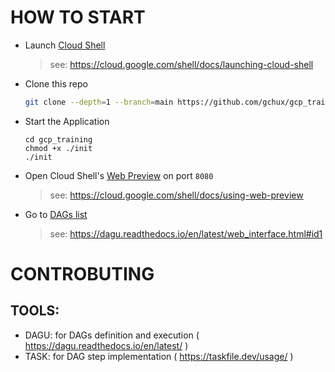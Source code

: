 # HOW TO START

- Launch [Cloud Shell](https://cloud.google.com/shell/docs/launching-cloud-shell)

  > see: https://cloud.google.com/shell/docs/launching-cloud-shell

- Clone this repo

  ```sh
  git clone --depth=1 --branch=main https://github.com/gchux/gcp_training.git
  ```

- Start the Application

  ```
  cd gcp_training
  chmod +x ./init
  ./init
  ```

- Open Cloud Shell's [Web Preview](https://cloud.google.com/shell/docs/using-web-preview) on port `8080`

  > see: https://cloud.google.com/shell/docs/using-web-preview

- Go to [DAGs list](https://dagu.readthedocs.io/en/latest/web_interface.html#id1)

  > see: https://dagu.readthedocs.io/en/latest/web_interface.html#id1

# CONTROBUTING

## TOOLS:

- DAGU: for DAGs definition and execution ( https://dagu.readthedocs.io/en/latest/ ) 
- TASK: for DAG step implementation ( https://taskfile.dev/usage/ )
